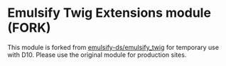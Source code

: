 # Emulsify Twig Extensions module (FORK)

This module is forked from [emulsify-ds/emulsify_twig](https://github.com/emulsify-ds/emulsify_twig) for temporary use with D10. Please use the original module for production sites. 

